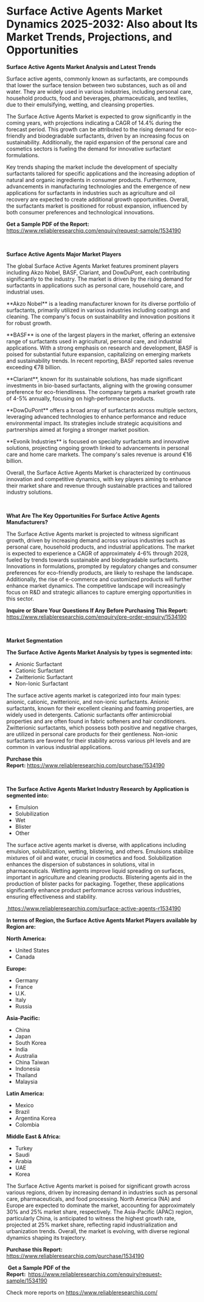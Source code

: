 <p><h1>Surface Active Agents Market Dynamics 2025-2032: Also about Its Market Trends, Projections, and Opportunities</h1></p><p><strong>Surface Active Agents Market Analysis and Latest Trends</strong></p>
<p><p>Surface active agents, commonly known as surfactants, are compounds that lower the surface tension between two substances, such as oil and water. They are widely used in various industries, including personal care, household products, food and beverages, pharmaceuticals, and textiles, due to their emulsifying, wetting, and cleansing properties. </p><p>The Surface Active Agents Market is expected to grow significantly in the coming years, with projections indicating a CAGR of 14.4% during the forecast period. This growth can be attributed to the rising demand for eco-friendly and biodegradable surfactants, driven by an increasing focus on sustainability. Additionally, the rapid expansion of the personal care and cosmetics sectors is fueling the demand for innovative surfactant formulations. </p><p>Key trends shaping the market include the development of specialty surfactants tailored for specific applications and the increasing adoption of natural and organic ingredients in consumer products. Furthermore, advancements in manufacturing technologies and the emergence of new applications for surfactants in industries such as agriculture and oil recovery are expected to create additional growth opportunities. Overall, the surfactants market is positioned for robust expansion, influenced by both consumer preferences and technological innovations.</p></p>
<p><strong>Get a Sample PDF of the Report:&nbsp;</strong> <a href="https://www.reliableresearchiq.com/enquiry/request-sample/1534190?utm_campaign=3103&utm_medium=2&utm_source=Github&utm_content=ia&utm_term=31032025&utm_id=surface-active-agents">https://www.reliableresearchiq.com/enquiry/request-sample/1534190</a></p>
<p>&nbsp;</p>
<p><strong>Surface Active Agents Major Market Players</strong></p>
<p><p>The global Surface Active Agents Market features prominent players including Akzo Nobel, BASF, Clariant, and DowDuPont, each contributing significantly to the industry. The market is driven by the rising demand for surfactants in applications such as personal care, household care, and industrial uses.</p><p>**Akzo Nobel** is a leading manufacturer known for its diverse portfolio of surfactants, primarily utilized in various industries including coatings and cleaning. The company's focus on sustainability and innovation positions it for robust growth.</p><p>**BASF** is one of the largest players in the market, offering an extensive range of surfactants used in agricultural, personal care, and industrial applications. With a strong emphasis on research and development, BASF is poised for substantial future expansion, capitalizing on emerging markets and sustainability trends. In recent reporting, BASF reported sales revenue exceeding €78 billion.</p><p>**Clariant**, known for its sustainable solutions, has made significant investments in bio-based surfactants, aligning with the growing consumer preference for eco-friendliness. The company targets a market growth rate of 4-5% annually, focusing on high-performance products.</p><p>**DowDuPont** offers a broad array of surfactants across multiple sectors, leveraging advanced technologies to enhance performance and reduce environmental impact. Its strategies include strategic acquisitions and partnerships aimed at forging a stronger market position.</p><p>**Evonik Industries** is focused on specialty surfactants and innovative solutions, projecting ongoing growth linked to advancements in personal care and home care markets. The company's sales revenue is around €16 billion.</p><p>Overall, the Surface Active Agents Market is characterized by continuous innovation and competitive dynamics, with key players aiming to enhance their market share and revenue through sustainable practices and tailored industry solutions.</p></p>
<p>&nbsp;</p>
<p><strong>What Are The Key Opportunities For Surface Active Agents Manufacturers?</strong></p>
<p><p>The Surface Active Agents market is projected to witness significant growth, driven by increasing demand across various industries such as personal care, household products, and industrial applications. The market is expected to experience a CAGR of approximately 4-6% through 2028, fueled by trends towards sustainable and biodegradable surfactants. Innovations in formulations, prompted by regulatory changes and consumer preferences for eco-friendly products, are likely to reshape the landscape. Additionally, the rise of e-commerce and customized products will further enhance market dynamics. The competitive landscape will increasingly focus on R&D and strategic alliances to capture emerging opportunities in this sector.</p></p>
<p><strong>Inquire or Share Your Questions If Any Before Purchasing This Report:</strong> <a href="https://www.reliableresearchiq.com/enquiry/pre-order-enquiry/1534190?utm_campaign=3103&utm_medium=2&utm_source=Github&utm_content=ia&utm_term=31032025&utm_id=surface-active-agents">https://www.reliableresearchiq.com/enquiry/pre-order-enquiry/1534190</a></p>
<p>&nbsp;</p>
<p><strong>Market Segmentation</strong></p>
<p><strong>The Surface Active Agents Market Analysis by types is segmented into:</strong></p>
<p><ul><li>Anionic Surfactant</li><li>Cationic Surfactant</li><li>Zwitterionic Surfactant</li><li>Non-Ionic Surfactant</li></ul></p>
<p><p>The surface active agents market is categorized into four main types: anionic, cationic, zwitterionic, and non-ionic surfactants. Anionic surfactants, known for their excellent cleaning and foaming properties, are widely used in detergents. Cationic surfactants offer antimicrobial properties and are often found in fabric softeners and hair conditioners. Zwitterionic surfactants, which possess both positive and negative charges, are utilized in personal care products for their gentleness. Non-ionic surfactants are favored for their stability across various pH levels and are common in various industrial applications.</p></p>
<p><strong>Purchase this Report:&nbsp;</strong><a href="https://www.reliableresearchiq.com/purchase/1534190?utm_campaign=3103&utm_medium=2&utm_source=Github&utm_content=ia&utm_term=31032025&utm_id=surface-active-agents">https://www.reliableresearchiq.com/purchase/1534190</a></p>
<p>&nbsp;</p>
<p><strong>The Surface Active Agents Market Industry Research by Application is segmented into:</strong></p>
<p><ul><li>Emulsion</li><li>Solubilization</li><li>Wet</li><li>Blister</li><li>Other</li></ul></p>
<p><p>The surface active agents market is diverse, with applications including emulsion, solubilization, wetting, blistering, and others. Emulsions stabilize mixtures of oil and water, crucial in cosmetics and food. Solubilization enhances the dispersion of substances in solutions, vital in pharmaceuticals. Wetting agents improve liquid spreading on surfaces, important in agriculture and cleaning products. Blistering agents aid in the production of blister packs for packaging. Together, these applications significantly enhance product performance across various industries, ensuring effectiveness and stability.</p></p>
<p><a href="https://www.reliableresearchiq.com/surface-active-agents-r1534190?utm_campaign=3103&utm_medium=2&utm_source=Github&utm_content=ia&utm_term=31032025&utm_id=surface-active-agents">&nbsp;https://www.reliableresearchiq.com/surface-active-agents-r1534190</a></p>
<p><strong>In terms of Region, the Surface Active Agents Market Players available by Region are:</strong></p>
<p>
    <p> <strong> North America: </strong>
        <ul>
            <li>United States</li>
            <li>Canada</li>
        </ul>
        </p> 
    <p> <strong> Europe: </strong>
        <ul>
            <li>Germany</li>
            <li>France</li>
            <li>U.K.</li>
            <li>Italy</li>
            <li>Russia</li>
        </ul>
        </p> 
    <p> <strong> Asia-Pacific: </strong>
        <ul>
            <li>China</li>
            <li>Japan</li>
            <li>South Korea</li>
            <li>India</li>
            <li>Australia</li>
            <li>China Taiwan</li>
            <li>Indonesia</li>
            <li>Thailand</li>
            <li>Malaysia</li>
        </ul>
        </p> 
    <p> <strong> Latin America: </strong>
        <ul>
            <li>Mexico</li>
            <li>Brazil</li>
            <li>Argentina Korea</li>
            <li>Colombia</li>
        </ul>
        </p> 
    <p> <strong> Middle East & Africa: </strong>
        <ul>
            <li>Turkey</li>
            <li>Saudi</li>
            <li>Arabia</li>
            <li>UAE</li>
            <li>Korea</li>
        </ul>
    </p>
    </p>
<p><p>The Surface Active Agents market is poised for significant growth across various regions, driven by increasing demand in industries such as personal care, pharmaceuticals, and food processing. North America (NA) and Europe are expected to dominate the market, accounting for approximately 30% and 25% market share, respectively. The Asia-Pacific (APAC) region, particularly China, is anticipated to witness the highest growth rate, projected at 25% market share, reflecting rapid industrialization and urbanization trends. Overall, the market is evolving, with diverse regional dynamics shaping its trajectory.</p></p>
<p><strong>Purchase this Report: </strong><a href="https://www.reliableresearchiq.com/purchase/1534190?utm_campaign=3103&utm_medium=2&utm_source=Github&utm_content=ia&utm_term=31032025&utm_id=surface-active-agents">https://www.reliableresearchiq.com/purchase/1534190</a></p>
<p>&nbsp;<strong>Get a Sample PDF of the Report:&nbsp;&nbsp;</strong><a href="https://www.reliableresearchiq.com/enquiry/request-sample/1534190?utm_campaign=3103&utm_medium=2&utm_source=Github&utm_content=ia&utm_term=31032025&utm_id=surface-active-agents">https://www.reliableresearchiq.com/enquiry/request-sample/1534190</a></p>
<p><strong></strong></p>
<p>Check more reports on <a href="https://www.reliableresearchiq.com/?utm_campaign=3103&utm_medium=2&utm_source=Github&utm_content=ia&utm_term=31032025&utm_id=surface-active-agents">https://www.reliableresearchiq.com/</a></p>
